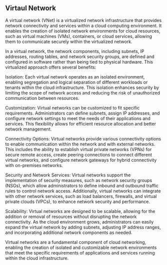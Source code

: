## Virtaul Network

A virtual network (VNet) is a virtualized network infrastructure that provides network connectivity and services within a cloud computing environment. It enables the creation of isolated network environments for cloud resources, such as virtual machines (VMs), containers, or cloud services, allowing them to communicate securely within the virtualized network.

In a virtual network, the network components, including subnets, IP addresses, routing tables, and network security groups, are defined and configured in software rather than being tied to physical hardware. This virtualized approach offers several benefits:

Isolation: Each virtual network operates as an isolated environment, enabling segregation and logical separation of different workloads or tenants within the cloud infrastructure. This isolation enhances security by limiting the scope of network access and reducing the risk of unauthorized communication between resources.

Customization: Virtual networks can be customized to fit specific requirements. Administrators can define subnets, assign IP addresses, and configure network settings to meet the needs of their applications and services. This flexibility allows for efficient resource allocation and better network management.

Connectivity Options: Virtual networks provide various connectivity options to enable communication within the network and with external networks. This includes the ability to establish virtual private networks (VPNs) for secure remote access, create peering connections to connect different virtual networks, and configure network gateways for hybrid connectivity with on-premises networks.

Security and Network Services: Virtual networks support the implementation of security measures, such as network security groups (NSGs), which allow administrators to define inbound and outbound traffic rules to control network access. Additionally, virtual networks can integrate with other network services, such as load balancers, firewalls, and virtual private clouds (VPCs), to enhance network security and performance.

Scalability: Virtual networks are designed to be scalable, allowing for the addition or removal of resources without disrupting the network connectivity. As the cloud environment grows, administrators can easily expand the virtual network by adding subnets, adjusting IP address ranges, and incorporating additional network components as needed.

Virtual networks are a fundamental component of cloud networking, enabling the creation of isolated and customizable network environments that meet the specific requirements of applications and services running within the cloud infrastructure.
